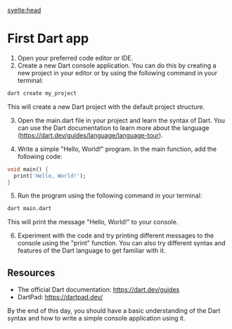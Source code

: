 <script>
    import DayContent from '../../dayContent.svelte';
</script>

<svelte:head>
<title>Day 2: First Dart app</title>
</svelte:head>

<DayContent day={2}>

# First Dart app

1. Open your preferred code editor or IDE.
2. Create a new Dart console application. You can do this by creating a new project in your editor or by using the following command in your terminal:

```bash
dart create my_project
```

This will create a new Dart project with the default project structure.

3. Open the main.dart file in your project and learn the syntax of Dart. You can use the Dart documentation to learn more about the language (https://dart.dev/guides/language/language-tour).

4. Write a simple "Hello, World!" program. In the main function, add the following code:

```dart
void main() {
  print('Hello, World!');
}
```

5. Run the program using the following command in your terminal:

```bash
dart main.dart
```

This will print the message "Hello, World!" to your console.

6. Experiment with the code and try printing different messages to the console using the "print" function. You can also try different syntax and features of the Dart language to get familiar with it.

## Resources

- The official Dart documentation: https://dart.dev/guides
- DartPad: https://dartpad.dev/

By the end of this day, you should have a basic understanding of the Dart syntax and how to write a simple console application using it.
</DayContent>
